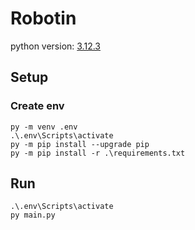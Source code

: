 # Robotin

python version: [3.12.3](https://www.python.org/downloads/release/python-3123/)


## Setup

### Create env
```
py -m venv .env
.\.env\Scripts\activate
py -m pip install --upgrade pip
py -m pip install -r .\requirements.txt
```

## Run

```
.\.env\Scripts\activate
py main.py
```
